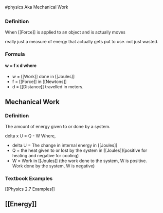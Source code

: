 #physics 
Aka Mechanical Work 

## 
### Definition
When [[Force]] is applied to an object and is actually moves

really just a measure of energy that actually gets put to use. not just wasted. 

### Formula
#### w = f x d where
- w = [[Work]] done in [[Joules]]
- f = [[Force]] in [[Newtons]]
- d = [[Distance]] travelled in meters. 



## Mechanical Work

### Definition 
The amount of energy given to or done by a system. 


delta x U = Q - W
Where, 
- delta U = The change in internal energy in [[Joules]]
- Q = the heat given to or lost by the system in [[Joules]](positive for heating and negative for cooling)
- W = Work in [[Joules]] (the work done to the system, W is positive. Work done by the system, W is negative)

### Textbook Examples
[[Physics 2.7 Examples]]





## [[Energy]]